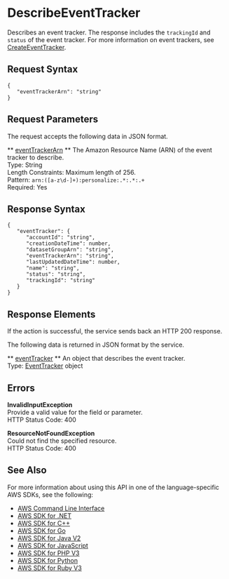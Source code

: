 # DescribeEventTracker<a name="API_DescribeEventTracker"></a>

Describes an event tracker\. The response includes the `trackingId` and `status` of the event tracker\. For more information on event trackers, see [CreateEventTracker](API_CreateEventTracker.md)\.

## Request Syntax<a name="API_DescribeEventTracker_RequestSyntax"></a>

```
{
   "eventTrackerArn": "string"
}
```

## Request Parameters<a name="API_DescribeEventTracker_RequestParameters"></a>

The request accepts the following data in JSON format\.

 ** [eventTrackerArn](#API_DescribeEventTracker_RequestSyntax) **   <a name="personalize-DescribeEventTracker-request-eventTrackerArn"></a>
The Amazon Resource Name \(ARN\) of the event tracker to describe\.  
Type: String  
Length Constraints: Maximum length of 256\.  
Pattern: `arn:([a-z\d-]+):personalize:.*:.*:.+`   
Required: Yes

## Response Syntax<a name="API_DescribeEventTracker_ResponseSyntax"></a>

```
{
   "eventTracker": { 
      "accountId": "string",
      "creationDateTime": number,
      "datasetGroupArn": "string",
      "eventTrackerArn": "string",
      "lastUpdatedDateTime": number,
      "name": "string",
      "status": "string",
      "trackingId": "string"
   }
}
```

## Response Elements<a name="API_DescribeEventTracker_ResponseElements"></a>

If the action is successful, the service sends back an HTTP 200 response\.

The following data is returned in JSON format by the service\.

 ** [eventTracker](#API_DescribeEventTracker_ResponseSyntax) **   <a name="personalize-DescribeEventTracker-response-eventTracker"></a>
An object that describes the event tracker\.  
Type: [EventTracker](API_EventTracker.md) object

## Errors<a name="API_DescribeEventTracker_Errors"></a>

 **InvalidInputException**   
Provide a valid value for the field or parameter\.  
HTTP Status Code: 400

 **ResourceNotFoundException**   
Could not find the specified resource\.  
HTTP Status Code: 400

## See Also<a name="API_DescribeEventTracker_SeeAlso"></a>

For more information about using this API in one of the language\-specific AWS SDKs, see the following:
+  [ AWS Command Line Interface](https://docs.aws.amazon.com/goto/aws-cli/personalize-2018-05-22/DescribeEventTracker) 
+  [ AWS SDK for \.NET](https://docs.aws.amazon.com/goto/DotNetSDKV3/personalize-2018-05-22/DescribeEventTracker) 
+  [ AWS SDK for C\+\+](https://docs.aws.amazon.com/goto/SdkForCpp/personalize-2018-05-22/DescribeEventTracker) 
+  [ AWS SDK for Go](https://docs.aws.amazon.com/goto/SdkForGoV1/personalize-2018-05-22/DescribeEventTracker) 
+  [ AWS SDK for Java V2](https://docs.aws.amazon.com/goto/SdkForJavaV2/personalize-2018-05-22/DescribeEventTracker) 
+  [ AWS SDK for JavaScript](https://docs.aws.amazon.com/goto/AWSJavaScriptSDK/personalize-2018-05-22/DescribeEventTracker) 
+  [ AWS SDK for PHP V3](https://docs.aws.amazon.com/goto/SdkForPHPV3/personalize-2018-05-22/DescribeEventTracker) 
+  [ AWS SDK for Python](https://docs.aws.amazon.com/goto/boto3/personalize-2018-05-22/DescribeEventTracker) 
+  [ AWS SDK for Ruby V3](https://docs.aws.amazon.com/goto/SdkForRubyV3/personalize-2018-05-22/DescribeEventTracker) 